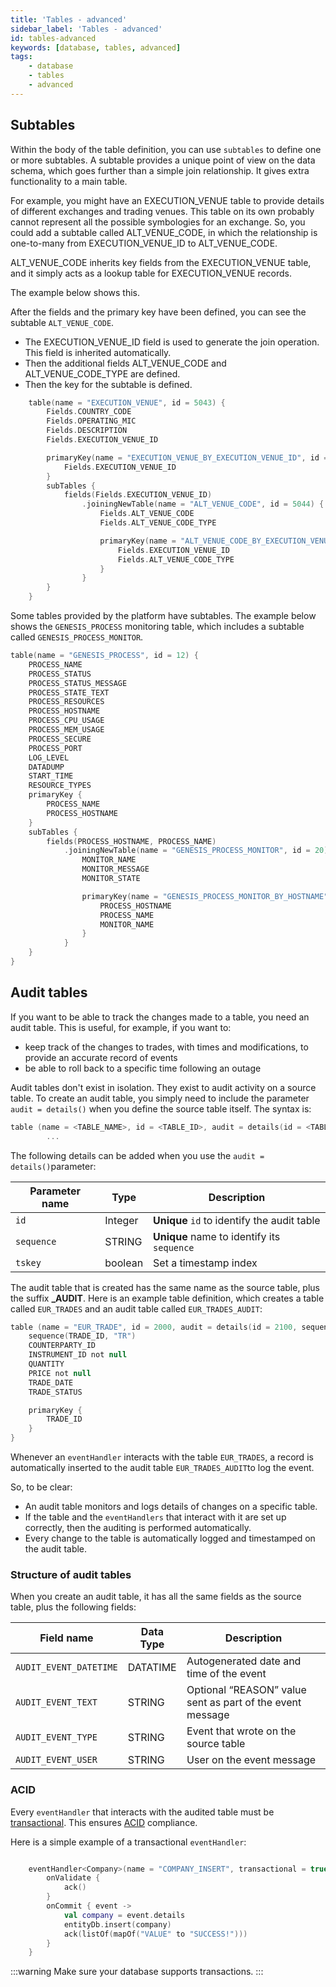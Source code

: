 ```yaml
---
title: 'Tables - advanced'
sidebar_label: 'Tables - advanced'
id: tables-advanced
keywords: [database, tables, advanced]
tags:
    - database
    - tables
    - advanced
---
```



## Subtables

Within the body of the table definition, you can use `subtables` to define one or more subtables. A subtable provides a unique point of view on the data schema, which goes further than a simple join relationship. It gives extra functionality to a main table.

For example, you might have an EXECUTION_VENUE table to provide details of different exchanges and trading venues. This table on its own probably cannot represent all the possible symbologies for an exchange. So, you could add a subtable called ALT_VENUE_CODE, in which the relationship is one-to-many from EXECUTION_VENUE_ID to ALT_VENUE_CODE.

ALT_VENUE_CODE inherits key fields from the EXECUTION_VENUE table, and it simply acts as a lookup table for EXECUTION_VENUE records.

The example below shows this.

After the fields and the primary key have been defined, you can see the subtable `ALT_VENUE_CODE`.

- The EXECUTION_VENUE_ID field is used to generate the join operation. This field is inherited automatically.
- Then the additional fields ALT_VENUE_CODE and ALT_VENUE_CODE_TYPE are defined.
- Then the key for the subtable is defined.

```kotlin
    table(name = "EXECUTION_VENUE", id = 5043) {
        Fields.COUNTRY_CODE
        Fields.OPERATING_MIC
        Fields.DESCRIPTION
        Fields.EXECUTION_VENUE_ID

        primaryKey(name = "EXECUTION_VENUE_BY_EXECUTION_VENUE_ID", id = 1){
            Fields.EXECUTION_VENUE_ID
        }
        subTables {
            fields(Fields.EXECUTION_VENUE_ID)
                .joiningNewTable(name = "ALT_VENUE_CODE", id = 5044) {
                    Fields.ALT_VENUE_CODE
                    Fields.ALT_VENUE_CODE_TYPE

                    primaryKey(name = "ALT_VENUE_CODE_BY_EXECUTION_VENUE_ID_ALT_VENUE_CODE_TYPE", id = 1) {
                        Fields.EXECUTION_VENUE_ID
                        Fields.ALT_VENUE_CODE_TYPE
                    }
                }
        }
    }
```
Some tables provided by the platform have subtables. The example below shows the `GENESIS_PROCESS` monitoring table, which includes a subtable called `GENESIS_PROCESS_MONITOR`.

```kotlin
table(name = "GENESIS_PROCESS", id = 12) {
    PROCESS_NAME
    PROCESS_STATUS
    PROCESS_STATUS_MESSAGE
    PROCESS_STATE_TEXT
    PROCESS_RESOURCES
    PROCESS_HOSTNAME
    PROCESS_CPU_USAGE
    PROCESS_MEM_USAGE
    PROCESS_SECURE
    PROCESS_PORT
    LOG_LEVEL
    DATADUMP
    START_TIME
    RESOURCE_TYPES
    primaryKey {
        PROCESS_NAME
        PROCESS_HOSTNAME
    }
    subTables {
        fields(PROCESS_HOSTNAME, PROCESS_NAME)
            .joiningNewTable(name = "GENESIS_PROCESS_MONITOR", id = 20) {
                MONITOR_NAME
                MONITOR_MESSAGE
                MONITOR_STATE

                primaryKey(name = "GENESIS_PROCESS_MONITOR_BY_HOSTNAME", id = 1) {
                    PROCESS_HOSTNAME
                    PROCESS_NAME
                    MONITOR_NAME
                }
            }
    }
}
```

## Audit tables

If you want to be able to track the changes made to a table, you need an audit table. This is useful, for example, if you want to:

- keep track of the changes to trades, with times and modifications, to provide an accurate record of events
- be able to roll back to a specific time following an outage

Audit tables don't exist in isolation. They exist to audit activity on a source table. To create an audit table, you simply need to include the parameter `audit = details()` when you define the source table itself. The syntax is:


```kotlin 
table (name = <TABLE_NAME>, id = <TABLE_ID>, audit = details(id = <TABLE_NAME_AUDIT_ID>, sequence = <TABLE_SEQUENCE>, tskey = <TRUE_OR_FALSE>))
        ...

```

The following details can be added when you use the `audit = details()`parameter:

| Parameter name            | Type | Description |
| ---                       | ---       | ---  |
| `id`    | Integer  | **Unique** `id` to identify the audit table |
| `sequence`        | STRING    | **Unique** name to identify its `sequence`   | 
| `tskey`        | boolean  | Set a timestamp index |


The audit table that is created has the same name as the source table, plus the suffix **_AUDIT**. Here is an example table definition, which creates a table called `EUR_TRADES` and an audit table called `EUR_TRADES_AUDIT`:

```kotlin {1}
table (name = "EUR_TRADE", id = 2000, audit = details(id = 2100, sequence = "TR")) {
    sequence(TRADE_ID, "TR")
    COUNTERPARTY_ID 
    INSTRUMENT_ID not null
    QUANTITY
    PRICE not null
    TRADE_DATE
    TRADE_STATUS

    primaryKey {
        TRADE_ID
    }
}
```

Whenever an `eventHandler` interacts with the table `EUR_TRADES`, a record is automatically inserted to the audit table `EUR_TRADES_AUDIT`to log the event.

So, to be clear:

- An audit table monitors and logs details of changes on a specific table. 
- If the table and the `eventHandlers` that interact with it are set up correctly, then the auditing is performed automatically. 
- Every change to the table is automatically logged and timestamped on the audit table.

### Structure of audit tables

When you create an audit table, it has all the same fields as the source table, plus the following fields:

| Field name                | Data Type | Description |
| ---                       | ---       | ---  |
| `AUDIT_EVENT_DATETIME`    | DATATIME  | Autogenerated date and time of the event  |
| `AUDIT_EVENT_TEXT`        | STRING    | Optional “REASON” value sent as part of the event message | 
| `AUDIT_EVENT_TYPE`        | STRING    | Event that wrote on the source table |
| `AUDIT_EVENT_USER`        | STRING    | User on the event message |
 
### ACID
Every `eventHandler` that interacts with the audited table must be [transactional](../../../../server/event-handler/basics/#transactional-event-handlers-acid). This ensures [ACID](../../../../getting-started/glossary/glossary/#acid) compliance.

Here is a simple example of a transactional `eventHandler`:

```kotlin

    eventHandler<Company>(name = "COMPANY_INSERT", transactional = true) {
        onValidate {
            ack()
        }
        onCommit { event ->
            val company = event.details
            entityDb.insert(company)
            ack(listOf(mapOf("VALUE" to "SUCCESS!")))
        }
    }
```

:::warning
Make sure your database supports transactions.
:::


